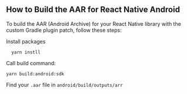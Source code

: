 ## How to Build the AAR for React Native Android

To build the AAR (Android Archive) for your React Native library with the custom Gradle plugin patch, follow these steps:

Install packages

```
  yarn instll
```

Call build command:

```
yarn build:android:sdk
```


Find your `.aar` file in `android/build/outputs/arr`